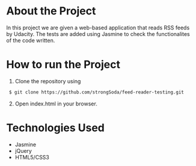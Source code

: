 # About the Project

In this project we are given a web-based application that reads RSS feeds by Udacity. The tests are added using Jasmine to check the functionalites of the code written.

# How to run the Project

1. Clone the repository using
``` bash
 $ git clone https://github.com/strongSoda/feed-reader-testing.git
 ```

2. Open index.html in your browser.

# Technologies Used
- Jasmine
- jQuery
- HTML5/CSS3